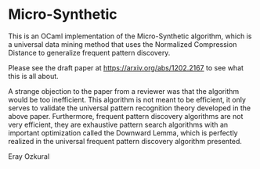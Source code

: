 # Micro-Synthetic

This is an OCaml implementation of the Micro-Synthetic algorithm, which is a universal data mining method that uses the Normalized Compression Distance to generalize frequent pattern discovery.

Please see the draft paper at https://arxiv.org/abs/1202.2167 to see what this is all about. 

A strange objection to the paper from a reviewer was that the algorithm would be too inefficient. This algorithm is not meant to be efficient, it only serves to validate the universal pattern recognition theory developed in the above paper. Furthermore, frequent pattern discovery algorithms are not very efficient, they are exhaustive pattern search algorithms with an important optimization called the Downward Lemma, which is perfectly realized in the universal frequent pattern discovery algorithm presented.

Eray Ozkural


